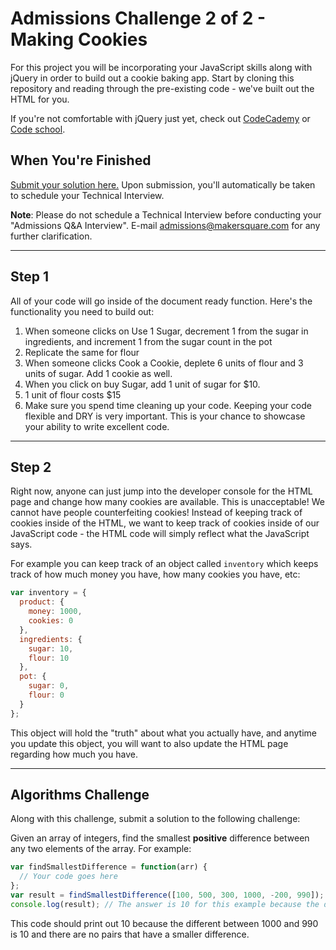 # Admissions Challenge 2 of 2 - Making Cookies

For this project you will be incorporating your JavaScript skills along with jQuery in order to build out a cookie baking app. Start by cloning this repository and reading through the pre-existing code - we've built out the HTML for you.

If you're not comfortable with jQuery just yet, check out [CodeCademy](http://www.codecademy.com/tracks/jquery) or [Code school](https://www.codeschool.com/courses/try-jquery).

## When You're Finished

[Submit your solution here.](https://makersquare.typeform.com/to/NWK8PH) Upon submission, you'll automatically be taken to schedule your Technical Interview.

**Note**: Please do not schedule a Technical Interview before conducting your "Admissions Q&A Interview". E-mail admissions@makersquare.com for any further clarification.

---

## Step 1

All of your code will go inside of the document ready function. Here's the functionality you need to build out:

1. When someone clicks on Use 1 Sugar, decrement 1 from the sugar in ingredients, and increment 1 from the sugar count in the pot
2. Replicate the same for flour
3. When someone clicks Cook a Cookie, deplete 6 units of flour and 3 units of sugar. Add 1 cookie as well.
4. When you click on buy Sugar, add 1 unit of sugar for $10.
5. 1 unit of flour costs $15
6. Make sure you spend time cleaning up your code. Keeping your code flexible and DRY is very important. This is your chance to showcase your ability to write excellent code.

---

## Step 2

Right now, anyone can just jump into the developer console for the HTML page and change how many cookies are available. This is unacceptable! We cannot have people counterfeiting cookies! Instead of keeping track of cookies inside of the HTML, we want to keep track of cookies inside of our JavaScript code - the HTML code will simply reflect what the JavaScript says.

For example you can keep track of an object called `inventory` which keeps track of how much money you have, how many cookies you have, etc:

```javascript
var inventory = {
  product: {
    money: 1000,
    cookies: 0
  },
  ingredients: {
    sugar: 10,
    flour: 10
  },
  pot: {
    sugar: 0,
    flour: 0
  }
};
```

This object will hold the "truth" about what you actually have, and anytime you update this object, you will want to also update the HTML page regarding how much you have.

---

## Algorithms Challenge

Along with this challenge, submit a solution to the following challenge:

Given an array of integers, find the smallest **positive** difference between any two elements of the array. For example:

```javascript
var findSmallestDifference = function(arr) {
  // Your code goes here
};
var result = findSmallestDifference([100, 500, 300, 1000, -200, 990]);
console.log(result); // The answer is 10 for this example because the difference between 1000 and 990 is 10
```

This code should print out 10 because the different between 1000 and 990 is 10 and there are no pairs that have a smaller difference.
